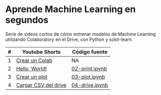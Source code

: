 # Aprende Machine Learning en segundos
Serie de videos cortos de cómo entrenar modelos de Machine Learning utilizando Colaboratory en el Drive, con Python y sckit-learn.



| # | Youtube Shorts | Código fuente |
|---|----------------|---------------|
|1|[Crear un Colab](https://youtube.com/shorts/lUhn82zsHZE)| NA |
|2|[Hello, World!](https://youtube.com/shorts/4NEGN9WN36Q)|[02-print.ipynb](02-print.ipynb)|
|3|[Crear un plot](https://youtube.com/shorts/fmLQYXbFlcU)|[03-plot.ipynb](03-plot.ipynb)|
|4|[Cargar CSV del drive](https://youtube.com/shorts/yngVQZCMbrY)|[04-drive.ipynb](04-drive.ipynb)|


